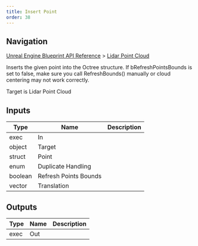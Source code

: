 ```yaml
---
title: Insert Point
order: 38
---
```

## Navigation

[Unreal Engine Blueprint API Reference](https://dev.epicgames.com/documentation/en-us/unreal-engine/BlueprintAPI) > [Lidar Point Cloud](https://dev.epicgames.com/documentation/en-us/unreal-engine/BlueprintAPI/LidarPointCloud)

Inserts the given point into the Octree structure.
If bRefreshPointsBounds is set to false, make sure you call RefreshBounds() manually or cloud centering may not work correctly.

Target is Lidar Point Cloud

## Inputs

| Type | Name | Description |
| --- | --- | --- |
| exec | In |  |
| object | Target |  |
| struct | Point |  |
| enum | Duplicate Handling |  |
| boolean | Refresh Points Bounds |  |
| vector | Translation |  |

## Outputs

| Type | Name | Description |
| --- | --- | --- |
| exec | Out |  |
